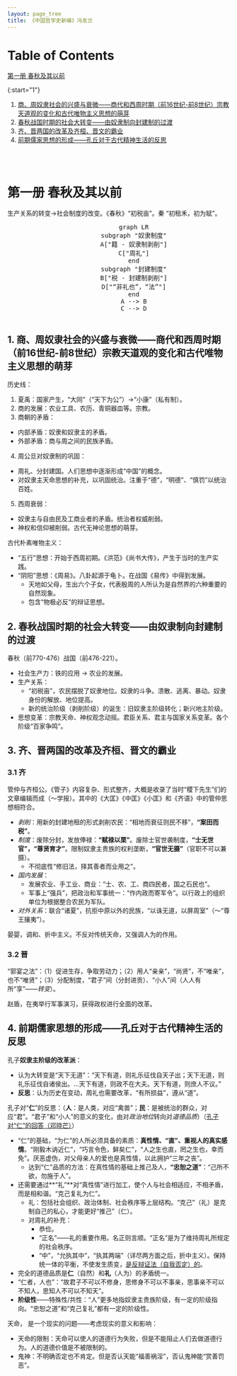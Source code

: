 ```yaml
---
layout: page_tree
title: 《中国哲学史新编》冯友兰
---
```


# Table of Contents

[第一册 春秋及其以前](#c1)

{:start="1"}
1. [商、周奴隶社会的兴盛与衰微——商代和西周时期（前16世纪-前8世纪）宗教天道观的变化和古代唯物主义思想的萌芽](#l1)
2. [春秋战国时期的社会大转变——由奴隶制向封建制的过渡](#l2)
3. [齐、晋两国的改革及齐桓、晋文的霸业](#l3)
4. [前期儒家思想的形成——孔丘对于古代精神生活的反思](#l4)


<br/><br/>

<a name="c1"></a>
# 第一册 春秋及其以前

生产关系的转变->社会制度的改变。《春秋》“初税亩”。秦 “初租禾，初为赋”。

<div align="center">  
  <pre class="mermaid">
        graph LR
        subgraph "奴隶制度"
        A["籍 - 奴隶制剥削"]
        C["周礼"]
        end
        subgraph "封建制度"
        B["税 - 封建制剥削"]
        D["“非礼也”，“法”"]
        end
        A --> B
        C --> D
  </pre>
</div>

<a name="l1"></a>
## 1. 商、周奴隶社会的兴盛与衰微——商代和西周时期（前16世纪-前8世纪）宗教天道观的变化和古代唯物主义思想的萌芽

历史线：
1. 夏禹：国家产生，“大同”（“天下为公”）->“小康”（私有制）。
2. 商的发展：农业工具、农历、青铜器皿等。宗教。
3. 商朝的矛盾：
  * 内部矛盾：奴隶和奴隶主的矛盾。
  * 外部矛盾：商与周之间的民族矛盾。
4. 周公旦对奴隶制的巩固：
  * 周礼、分封建国。人们思想中逐渐形成“中国”的概念。
  * 对奴隶主天命思想的补充，以巩固统治。注重于“德”，“明德”、“慎罚”以统治百姓。
5. 西周衰弱：
  * 奴隶主与自由民及工商业者的矛盾。统治者权威削弱。
  * 神权和信仰被削弱。古代无神论思想的萌芽。

古代朴素唯物主义：
* “五行”思想：开始于西周初期。《洪范》《尚书大传》，产生于当时的生产实践。
* “阴阳”思想：《周易》。八卦起源于龟卜。在战国《易传》中得到发展。
  * 天地如父母，生出六个子女，代表殷周的人所认为是自然界的六种重要的自然现象。
  * 包含“物极必反”的辩证思想。

<a name="l2"></a>
## 2. 春秋战国时期的社会大转变——由奴隶制向封建制的过渡

春秋（前770-476）战国（前476-221）。

* 社会生产力：铁的应用 -> 农业的发展。
* 生产关系：
  * “初税亩”，农民摆脱了奴隶地位。奴隶的斗争。溃散、逃离、暴动。奴隶身份的解放、地位提高。
  * 新的统治阶级（剥削阶级）的诞生：旧奴隶主阶级转化；新兴地主阶级。
* 思想变革：宗教天命、神权观念动摇。君臣关系、君主与国家关系变革。各个阶级“百家争鸣”。

<a name="l3"></a>
## 3. 齐、晋两国的改革及齐桓、晋文的霸业

### 3.1 齐

管仲与齐桓公。《管子》内容复杂、形式整齐，大概是收录了当时“稷下先生”们的文章编辑而成（～学报）。其中的《大匡》《中匡》《小匡》和《齐语》中的管仲思想相符合。
* *剥削*：用新的封建地租的形式剥削农民：“相地而衰征则民不移”，**“案田而税”**。
* *制度*：废除分封，发放俸禄：**“赋禄以栗”**。废除士官世袭制度，**“士无世官”，“尊贤育才”**。限制奴隶主贵族的权利垄断，**“官世无摄”**（官职不可以兼摄）。
  * 不彻底性“修旧法，择其善者而业用之”。
* *国内发展*：
  * 发展农业、手工业、商业：“士、农、工、商四民者，国之石民也”。
  * 军事上“强兵”，把政治和军事统一：“作内政而寄军令”。以行政上的组织单位为根据整合农民为军队。
* *对外关系*：联合“诸夏”，抗拒中原以外的民族，“以诛无道，以屏周室”（～“尊王攘夷”）。

晏婴，调和、折中主义。不反对传统天命，又强调人为的作用。

### 3.2 晋

“郭宴之法”：（1）促进生存，争取劳动力；（2）用人“亲亲”，“尚贤”，不“唯亲”，也不“唯贤”；（3）分配制度，“君子”间（分封进贡）、“小人”间（人人有所“享”——*转变*）。

赵盾，在夷举行军事演习，获得政权进行全面的改革。

<a name="l4"></a>
## 4. 前期儒家思想的形成——孔丘对于古代精神生活的反思

孔子**奴隶主阶级的改革派**：
* 认为大转变是“天下无道”：“天下有道，则礼乐征伐自天子出；天下无道，则礼乐征伐自诸侯出。...天下有道，则政不在大夫。天下有道，则庶人不议。”
* **反思**：认为历史在变动，周礼也需要改革，“有所损益”，遵从“道”。

孔子对“**仁**”的反思：（**人**：是人类，对应“禽兽”；**民**：是被统治的群众，对应“君”。“君子”和“小人”的意义的变化，由对*政治地位*转向对*道德品质*）（[孔子对“仁”的回答（邓晓芒）](/Philosophy/general/philo_hist/#l11)）
* “仁”的基础，“为仁”的人所必须具备的素质：**真性情、“直”、重视人的真实感情**。“刚毅木讷近仁”，“巧言令色，鲜矣仁”，“人之生也直，罔之生也，幸而免”。厌恶虚伪，对父母亲人的爱也是真性情，以此拥护“三年之丧”。
  * 达到“仁”品质的方法：在真性情的基础上推己及人，**“忠恕之道”**：“己所不欲，勿施于人”。
* 还需要通过**“礼”**对“真性情”进行加工，使个人与社会相适应，不相矛盾，而是相和谐。“克己复礼为仁”。
  * 礼：包括社会组织、政治体制、社会秩序等上层结构。“克己”（礼）是克制自己的私心，才能更好“推己”（仁）。
  * 对周礼的补充：
    * 恭俭。
    * “正名”——礼的重要作用。名正则言顺。“正名”是为了维持周礼所规定的社会秩序。
    * “中”，“允执其中”，“执其两端”（详尽两方面之后，折中主义）。保持统一体的平衡，不使发生质变，<u>是反辩证法（自我否定）的</u>。
* 完全的道德品质是**仁**（自然）和**礼**（人为）的矛盾统一。
* “仁者，人也”：“故君子不可以不修身，思修身不可以不事亲，思事亲不可以不知人，思知人不可以不知天”。
* **阶级性**——特殊性/共性：“人”更多地指奴隶主贵族阶级，有一定的阶级指向。“忠恕之道”和“克己复礼”都有一定的阶级性。

天命， 是一个现实的问题——考虑现实的意义和影响：
* 天命的限制：天命可以使人的道德行为失败，但是不能阻止人们去做道德行为。人的道德价值是不被限制的。
* 鬼神：不明确否定也不肯定。但是否认天能“福善祸淫”，否认鬼神能“赏善罚恶”。
